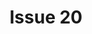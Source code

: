 ---
title: Issue 20
layout: table-of-contents
presentation: abstract
order: 200
palette: 
  - main: "theme-bittersweet"
  - light: "#FD746A"
  - dark: "#9E3129"
class: page-one
outputs:
  - pdf
  - html
---